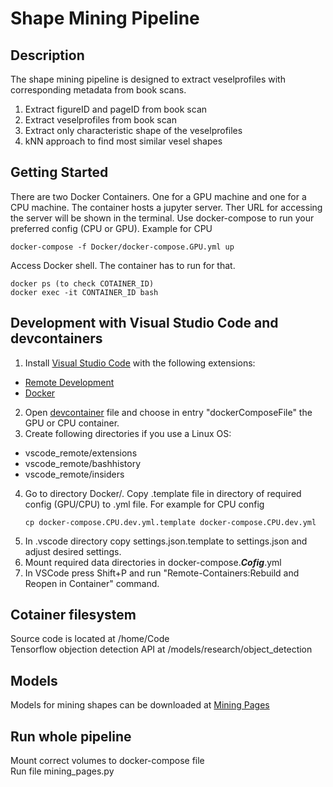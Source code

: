 # Shape Mining Pipeline
## Description
The shape mining pipeline is designed to extract veselprofiles with corresponding metadata from book scans.
1. Extract figureID and pageID from book scan
2. Extract veselprofiles from book scan
3. Extract only characteristic shape of the veselprofiles
4. kNN approach to find most similar vesel shapes

## Getting Started
There are two Docker Containers. One for a GPU machine and one for a CPU machine.
The container hosts a jupyter server. Ther URL for accessing the server
will be shown in the terminal. Use docker-compose to run your preferred config (CPU or GPU). Example for CPU
```
docker-compose -f Docker/docker-compose.GPU.yml up
```
Access Docker shell. The container has to run for that. 
```
docker ps (to check COTAINER_ID)
docker exec -it CONTAINER_ID bash
```

## Development with Visual Studio Code and devcontainers
1. Install [Visual Studio Code](https://code.visualstudio.com/) with the following extensions:
- [Remote Development](https://marketplace.visualstudio.com/items?itemName=ms-vscode-remote.vscode-remote-extensionpack)
- [Docker](https://marketplace.visualstudio.com/items?itemName=ms-azuretools.vscode-docker)
2. Open [devcontainer](.devcontainer/devcontainer.json) file and choose in entry "dockerComposeFile" the GPU or CPU container.
3. Create following directories if you use a Linux OS:
- vscode_remote/extensions
- vscode_remote/bashhistory
- vscode_remote/insiders
4. Go to directory Docker/. Copy .template file in directory of required config (GPU/CPU) to .yml file. For example for CPU config
   ```
   cp docker-compose.CPU.dev.yml.template docker-compose.CPU.dev.yml
   ```
5. In .vscode directory copy settings.json.template to settings.json and adjust desired settings.
6. Mount required data directories in docker-compose.***Cofig***.yml
7. In VSCode press Shift+P and run "Remote-Containers:Rebuild and Reopen in Container" command.

## Cotainer filesystem
Source code is located at /home/Code <br>
Tensorflow objection detection API at /models/research/object_detection <br>

## Models 
Models for mining shapes can be downloaded at [Mining Pages](Mining_Pages/README.md)

## Run whole pipeline
Mount correct volumes to docker-compose file <br>
Run file mining_pages.py 
